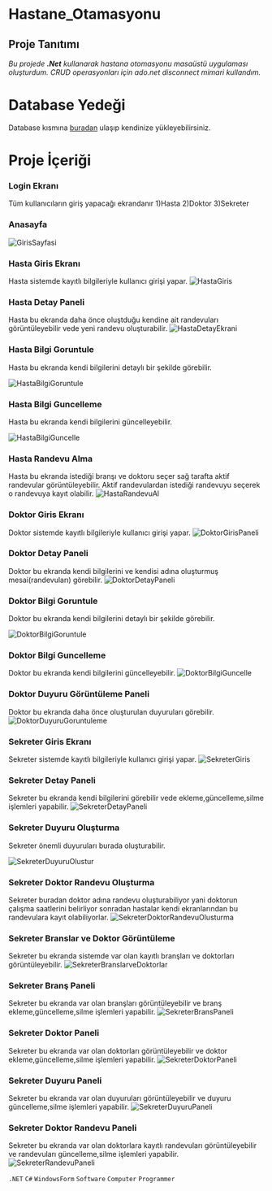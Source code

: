 # Hastane_Otamasyonu

## Proje Tanıtımı 

*Bu projede **.Net** kullanarak hastana otomasyonu masaüstü uygulaması oluşturdum. CRUD operasyonları için ado.net disconnect mimari kullandım.*

# Database Yedeği #
Database kısmına [buradan](https://github.com/emreilhangithub/Hastane_Otamasyonu/tree/master/database) ulaşıp kendinize yükleyebilirsiniz.

# Proje İçeriği #

### Login Ekranı
Tüm kullanıcıların giriş yapacağı ekrandanır 1)Hasta 2)Doktor 3)Sekreter
### Anasayfa
![GirisSayfasi](https://github.com/emreilhangithub/Hastane_Otamasyonu/blob/master/images/GirisSayfasi.png)

### Hasta Giris Ekranı
Hasta sistemde kayıtlı bilgileriyle kullanıcı girişi yapar.
![HastaGiris](https://github.com/emreilhangithub/Hastane_Otamasyonu/blob/master/images/HastaGiris.png)

### Hasta Detay Paneli
Hasta bu ekranda daha önce oluştduğu kendine ait randevuları görüntüleyebilir vede yeni randevu oluşturabilir.
![HastaDetayEkrani](https://github.com/emreilhangithub/Hastane_Otamasyonu/blob/master/images/HastaDetayEkrani.png)

### Hasta Bilgi Goruntule
Hasta bu ekranda kendi bilgilerini detaylı bir şekilde görebilir.


![HastaBilgiGoruntule](https://github.com/emreilhangithub/Hastane_Otamasyonu/blob/master/images/HastaBilgiGoruntule.png)

### Hasta Bilgi Guncelleme
Hasta bu ekranda kendi bilgilerini güncelleyebilir.


![HastaBilgiGuncelle](https://github.com/emreilhangithub/Hastane_Otamasyonu/blob/master/images/HastaBilgiGuncelle.png)

### Hasta Randevu Alma
Hasta bu ekranda istediği branşı ve doktoru seçer sağ tarafta aktif randevular görüntüleyebilir.
Aktif randevulardan istediği randevuyu seçerek o randevuya kayıt olabilir.
![HastaRandevuAl](https://github.com/emreilhangithub/Hastane_Otamasyonu/blob/master/images/HastaRandevuAl.png)

### Doktor Giris Ekranı
Doktor sistemde kayıtlı bilgileriyle kullanıcı girişi yapar.
![DoktorGirisPaneli](https://github.com/emreilhangithub/Hastane_Otamasyonu/blob/master/images/DoktorGirisPaneli.png)

### Doktor Detay Paneli
Doktor bu ekranda kendi bilgilerini ve kendisi adına oluşturmuş mesai(randevuları) görebilir.
![DoktorDetayPaneli](https://github.com/emreilhangithub/Hastane_Otamasyonu/blob/master/images/DoktorDetayPaneli.png)

### Doktor Bilgi Goruntule
Doktor bu ekranda kendi bilgilerini detaylı bir şekilde görebilir.


![DoktorBilgiGoruntule](https://github.com/emreilhangithub/Hastane_Otamasyonu/blob/master/images/DoktorBilgiGoruntule.png)

### Doktor Bilgi Guncelleme
Doktor bu ekranda kendi bilgilerini güncelleyebilir.
![DoktorBilgiGuncelle](https://github.com/emreilhangithub/Hastane_Otamasyonu/blob/master/images/DoktorBilgiGuncelle.png)

### Doktor Duyuru Görüntüleme Paneli
Doktor bu ekranda daha önce oluşturulan duyuruları görebilir.
![DoktorDuyuruGoruntuleme](https://github.com/emreilhangithub/Hastane_Otamasyonu/blob/master/images/DoktorDuyuruGoruntuleme.png)

### Sekreter Giris Ekranı
Sekreter sistemde kayıtlı bilgileriyle kullanıcı girişi yapar.
![SekreterGiris](https://github.com/emreilhangithub/Hastane_Otamasyonu/blob/master/images/SekreterGiris.png)

### Sekreter Detay Paneli
Sekreter bu ekranda kendi bilgilerini görebilir vede ekleme,güncelleme,silme işlemleri yapabilir.
![SekreterDetayPaneli](https://github.com/emreilhangithub/Hastane_Otamasyonu/blob/master/images/SekreterDetayPaneli.png)

### Sekreter Duyuru Oluşturma
Sekreter önemli duyuruları burada oluşturabilir.


![SekreterDuyuruOlustur](https://github.com/emreilhangithub/Hastane_Otamasyonu/blob/master/images/SekreterDuyuruOlustur.png)

### Sekreter Doktor Randevu Oluşturma
Sekreter buradan doktor adına randevu oluşturabiliyor yani doktorun çalışma saatlerini belirliyor sonradan hastalar kendi ekranlarından bu randevulara kayıt olabiliyorlar.
![SekreterDoktorRandevuOlusturma](https://github.com/emreilhangithub/Hastane_Otamasyonu/blob/master/images/SekreterDoktorRandevuOlusturma.png)

### Sekreter Branslar ve Doktor Görüntüleme
Sekreter bu ekranda sistemde var olan kayıtlı branşları ve doktorları görüntüleyebilir.
![SekreterBranslarveDoktorlar](https://github.com/emreilhangithub/Hastane_Otamasyonu/blob/master/images/SekreterBranslarveDoktorlar.png)

### Sekreter Branş Paneli
Sekreter bu ekranda var olan branşları görüntüleyebilir ve branş ekleme,güncelleme,silme işlemleri yapabilir.
![SekreterBransPaneli](https://github.com/emreilhangithub/Hastane_Otamasyonu/blob/master/images/SekreterBransPaneli.png)

### Sekreter Doktor Paneli
Sekreter bu ekranda var olan doktorları görüntüleyebilir ve doktor ekleme,güncelleme,silme işlemleri yapabilir.
![SekreterDoktorPaneli](https://github.com/emreilhangithub/Hastane_Otamasyonu/blob/master/images/SekreterDoktorPaneli.png)

### Sekreter Duyuru Paneli
Sekreter bu ekranda var olan duyuruları görüntüleyebilir ve duyuru güncelleme,silme işlemleri yapabilir.
![SekreterDuyuruPaneli](https://github.com/emreilhangithub/Hastane_Otamasyonu/blob/master/images/SekreterDuyuruPaneli.png)

### Sekreter Doktor Randevu Paneli
Sekreter bu ekranda var olan doktorlara kayıtlı randevuları görüntüleyebilir ve randevuları güncelleme,silme işlemleri yapabilir.
![SekreterRandevuPaneli](https://github.com/emreilhangithub/Hastane_Otamasyonu/blob/master/images/SekreterRandevuPaneli.png)

```.NET``` ```C#``` ```WindowsForm``` ```Software``` ```Computer``` ```Programmer``` 
